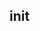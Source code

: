 <script setup>
var docFooter = document.getElementsByClassName('VPDocFooter')[0];
var ins = document.createElement("div");
ins.innerHTML = `<ins class="adsbygoogle"
     style="display:block"
     data-ad-client="ca-pub-6765261154701378"
     data-ad-slot="8034548941"
     data-ad-format="auto"
     data-full-width-responsive="true"></ins>`;
docFooter.appendChild(ins);
</script>

## init
